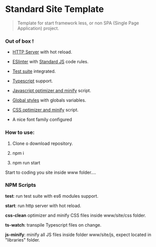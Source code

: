 # Standard Site Template

> Template for start framework less, or non SPA (Single Page Application) project.

### Out of box !

- [HTTP Server](https://github.com/lukejacksonn/servor#readme) with hot reload.

- [ESlinter](https://eslint.org/) with [Standard JS](https://standardjs.com/readme-en.html) code rules.

- [Test suite](https://jestjs.io/) integrated.

- [Typescript](https://www.typescriptlang.org/) support.

- [Javascript optimizer and minify](https://github.com/mishoo/UglifyJS#readme) script.

- [Global styles](https://github.com/galiprandi/standard-site-template/blob/master/www/site/css/global.css) with globals variables.

- [CSS optimizer and minify](https://github.com/jakubpawlowicz/clean-css-cli#install) script.

- A nice font family configured

### How to use:

1. Clone o download repository.

2. npm i

3. npm run start

Start to coding you site inside www folder....

### NPM Scripts

**test**: run test suite with es6 modules support.

**start**: run http server with hot reload.

**css-clean** optimizer and minify CSS files inside www/site/css folder.

**ts-watch**: transpile Typescript files on change.

**js-minify**: minify all JS files inside folder www/site/js, expect located in "libraries" folder.

